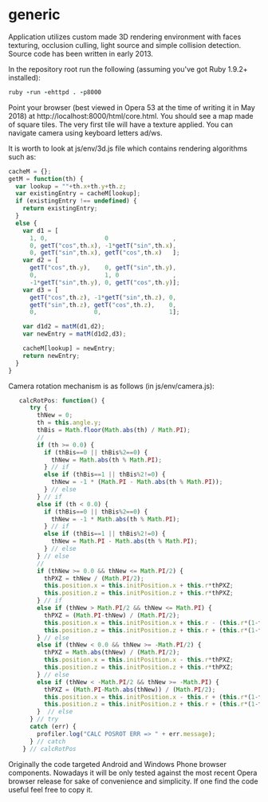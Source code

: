 # generic

Application utilizes custom made 3D rendering environment with faces texturing, occlusion culling, light source and simple collision detection. Source code has been written in early 2013.

In the repository root run the following (assuming you've got Ruby 1.9.2+ installed):

```ruby
ruby -run -ehttpd . -p8000
```

Point your browser (best viewed in Opera 53 at the time of writing it in May 2018) at http://localhost:8000/html/core.html. You should see a map made of square tiles. The very first tile will have a texture applied. You can navigate camera using keyboard letters ad/ws.

It is worth to look at js/env/3d.js file which contains rendering algorithms such as:

```javascript
cacheM = {};
getM = function(th) {
  var lookup = ""+th.x+th.y+th.z;
  var existingEntry = cacheM[lookup];
  if (existingEntry !== undefined) {
    return existingEntry;
  }
  else {
    var d1 = [
      1, 0,                0                  ,
      0, getT("cos",th.x), -1*getT("sin",th.x),
      0, getT("sin",th.x), getT("cos",th.x)   ];
    var d2 = [
      getT("cos",th.y),    0, getT("sin",th.y),
      0,                   1, 0               ,
      -1*getT("sin",th.y), 0, getT("cos",th.y)];
    var d3 = [
      getT("cos",th.z), -1*getT("sin",th.z), 0,
      getT("sin",th.z), getT("cos",th.z),    0,
      0,                0,                   1];

    var d1d2 = matM(d1,d2);  
    var newEntry = matM(d1d2,d3);

    cacheM[lookup] = newEntry;
    return newEntry;
  } 
}
```

Camera rotation mechanism is as follows (in js/env/camera.js):

```javascript
   calcRotPos: function() {
      try {
        thNew = 0;
        th = this.angle.y;
        thBis = Math.floor(Math.abs(th) / Math.PI);
        //
        if (th >= 0.0) {
          if (thBis==0 || thBis%2==0) {
            thNew = Math.abs(th % Math.PI);
          } // if
          else if (thBis==1 || thBis%2!=0) {
            thNew = -1 * (Math.PI - Math.abs(th % Math.PI));
          } // else
        } // if
        else if (th < 0.0) {
          if (thBis==0 || thBis%2==0) {
            thNew = -1 * Math.abs(th % Math.PI);
          } // if
          else if (thBis==1 || thBis%2!=0) {
            thNew = Math.PI - Math.abs(th % Math.PI);
          } // else
        } // else
        //
        if (thNew >= 0.0 && thNew <= Math.PI/2) {
          thPXZ = thNew / (Math.PI/2);
          this.position.x = this.initPosition.x + this.r*thPXZ;
          this.position.z = this.initPosition.z + this.r*thPXZ;
        } // if
        else if (thNew > Math.PI/2 && thNew <= Math.PI) {
          thPXZ = (Math.PI-thNew) / (Math.PI/2);
          this.position.x = this.initPosition.x + this.r - (this.r*(1-thPXZ));
          this.position.z = this.initPosition.z + this.r + (this.r*(1-thPXZ));
        } // else
        else if (thNew < 0.0 && thNew >= -Math.PI/2) {
          thPXZ = Math.abs(thNew) / (Math.PI/2);
          this.position.x = this.initPosition.x - this.r*thPXZ;
          this.position.z = this.initPosition.z + this.r*thPXZ;
        } // else
        else if (thNew < -Math.PI/2 && thNew >= -Math.PI) {
          thPXZ = (Math.PI-Math.abs(thNew)) / (Math.PI/2);
          this.position.x = this.initPosition.x - this.r + (this.r*(1-thPXZ));
          this.position.z = this.initPosition.z + this.r + (this.r*(1-thPXZ));
        }  // else
      } // try
      catch (err) {
        profiler.log("CALC POSROT ERR => " + err.message);
      } // catch
    } // calcRotPos
```

Originally the code targeted Android and Windows Phone browser components. Nowadays it will be only tested against the most recent Opera browser release for sake of convenience and simplicity. If one find the code useful feel free to copy it.
